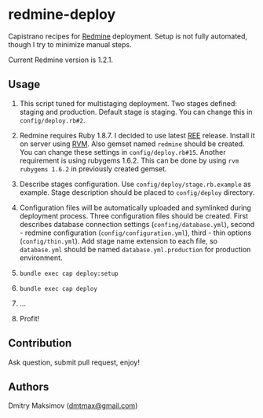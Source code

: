 # redmine-deploy

Capistrano recipes for [Redmine](http://redmine.org) deployment. Setup is not fully automated,
though I try to minimize manual steps.

Current Redmine version is 1.2.1.

## Usage

1. This script tuned for multistaging deployment. Two stages defined:
   staging and production. Default stage is staging. You can change this in
   `config/deploy.rb#2`.

2. Redmine requires Ruby 1.8.7. I decided to use latest [REE](http://www.rubyenterpriseedition.com/)
   release. Install it on server using [RVM](http://beginrescueend.com/).
   Also gemset named `redmine` should be created. You can change these
   settings in `config/deploy.rb#15`. Another requirement is using rubygems
   1.6.2. This can be done by using `rvm rubygems 1.6.2` in previously
   created gemset.

3. Describe stages configuration. Use `config/deploy/stage.rb.example` as
   example. Stage description should be placed to `config/deploy`
   directory.

4. Configuration files will be automatically uploaded and symlinked
   during deployment process. Three configuration files should be
   created. First describes database connection settings (`confing/database.yml`),
   second - redmine configuration (`config/configuration.yml`), third -
   thin options (`config/thin.yml`). Add stage name extension to each
   file, so `database.yml` should be named `database.yml.production` for
   production environment.

5. `bundle exec cap deploy:setup`

6. `bundle exec cap deploy`

7. ...

8. Profit!

## Contribution

Ask question, submit pull request, enjoy!

## Authors

Dmitry Maksimov (dmtmax@gmail.com)
